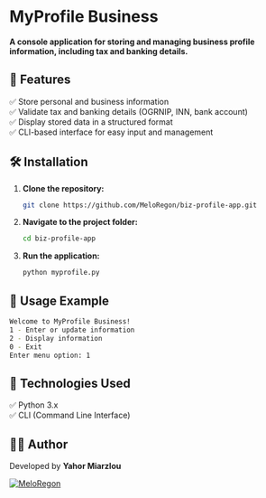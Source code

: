# MyProfile Business

**A console application for storing and managing business profile information, including tax and banking details.**  

## 🚀 Features  
✅ Store personal and business information  
✅ Validate tax and banking details (OGRNIP, INN, bank account)  
✅ Display stored data in a structured format  
✅ CLI-based interface for easy input and management  

## 🛠 Installation  

1. **Clone the repository:**  
    ```bash
    git clone https://github.com/MeloRegon/biz-profile-app.git
    ```

2. **Navigate to the project folder:**
    ```bash
    cd biz-profile-app
    ```
   
3. **Run the application:**
   ```bash
   python myprofile.py
   ```

## 📌 Usage Example

```bash
Welcome to MyProfile Business!
1 - Enter or update information
2 - Display information
0 - Exit
Enter menu option: 1
```

## 🔧 Technologies Used
✅ Python 3.x   
✅ CLI (Command Line Interface)

## 👨‍💻 Author

Developed by **Yahor Miarzlou**

[![MeloRegon](https://img.shields.io/badge/GitHub-Profile-blue?logo=github)](https://github.com/MeloRegon)